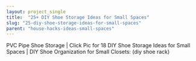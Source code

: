 ```yaml
---
layout: project_single
title:  "25+ DIY Shoe Storage Ideas for Small Spaces"
slug: "25-diy-shoe-storage-ideas-for-small-spaces"
parent: "house-hacks-ideas-small-spaces"
---
```

PVC Pipe Shoe Storage | Click Pic for 18 DIY Shoe Storage Ideas for Small Spaces | DIY Shoe Organization for Small Closets: (diy shoe rack)